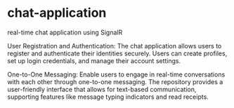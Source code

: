 # chat-application
real-time chat application using SignalR


User Registration and Authentication: The chat application allows users to register and authenticate their identities securely. Users can create profiles, set up login credentials, and manage their account settings.

One-to-One Messaging: Enable users to engage in real-time conversations with each other through one-to-one messaging. The repository provides a user-friendly interface that allows for text-based communication, supporting features like message typing indicators and read receipts.
